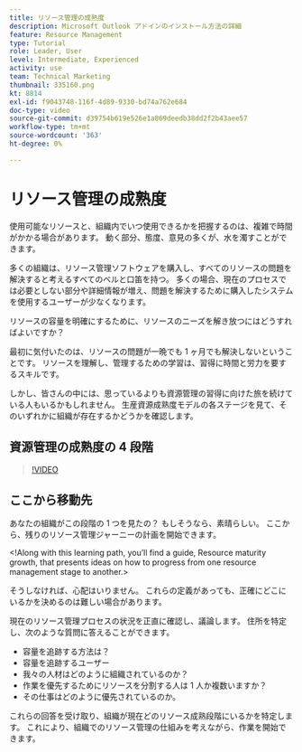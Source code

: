 ```yaml
---
title: リソース管理の成熟度
description: Microsoft Outlook アドインのインストール方法の詳細
feature: Resource Management
type: Tutorial
role: Leader, User
level: Intermediate, Experienced
activity: use
team: Technical Marketing
thumbnail: 335160.png
kt: 8814
exl-id: f9043748-116f-4d89-9330-bd74a762e684
doc-type: video
source-git-commit: d39754b619e526e1a869deedb38dd2f2b43aee57
workflow-type: tm+mt
source-wordcount: '363'
ht-degree: 0%

---
```


# リソース管理の成熟度

使用可能なリソースと、組織内でいつ使用できるかを把握するのは、複雑で時間がかかる場合があります。 動く部分、態度、意見の多くが、水を濁すことができます。

多くの組織は、リソース管理ソフトウェアを購入し、すべてのリソースの問題を解決すると考えるすべてのベルと口笛を持つ。 多くの場合、現在のプロセスでは必要としない部分や詳細情報が増え、問題を解決するために購入したシステムを使用するユーザーが少なくなります。

リソースの容量を明確にするために、リソースのニーズを解き放つにはどうすればよいですか？

最初に気付いたのは、リソースの問題が一晩でも 1 ヶ月でも解決しないということです。 リソースを理解し、管理するための学習は、習得に時間と労力を要するスキルです。

しかし、皆さんの中には、思っているよりも資源管理の習得に向けた旅を続けている人もいるかもしれません。 生産資源成熟度モデルの各ステージを見て、そのいずれかに組織が存在するかどうかを確認します。

## 資源管理の成熟度の 4 段階

>[!VIDEO](https://video.tv.adobe.com/v/335160/?quality=12)


## ここから移動先

あなたの組織がこの段階の 1 つを見たの？ もしそうなら、素晴らしい。 ここから、残りのリソース管理ジャーニーの計画を開始できます。

&lt;!Along with this learning path, you’ll find a guide, Resource maturity growth, that presents ideas on how to progress from one resource management stage to another.&gt;

そうしなければ、心配はいりません。 これらの定義があっても、正確にどこにいるかを決めるのは難しい場合があります。

現在のリソース管理プロセスの状況を正直に確認し、議論します。 住所を特定し、次のような質問に答えることができます。

* 容量を追跡する方法は？
* 容量を追跡するユーザー
* 我々の人材はどのように組織されているのか？
* 作業を優先するためにリソースを分割する人は 1 人か複数いますか？
* その仕事はどのように優先されているのか。

これらの回答を受け取り、組織が現在どのリソース成熟段階にいるかを特定します。 これにより、組織でのリソース管理の仕組みを考えながら、作業を開始できます。
